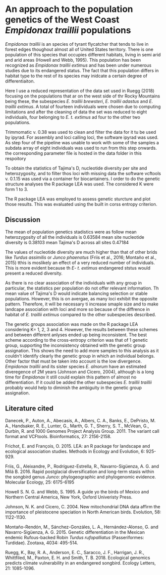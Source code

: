 # An approach to the population genetics of the West Coast *Empidonax traillii* populations

*Empidonax traillii* is an species of tyrant flycatcher that tends to live in forest edges thoughout almost all of United States territory. There is one population of this species that occupies different habitats, living in semi arid and arid areas (Howell and Webb, 1995). This population has been recognized as *Empidonax traillii extimus* and has been under numerous studies due to its endangered status. The fact that this population differs in habitat type to the rest of its species may inidcate a certain degree of differentiaiton.

Here I use a reduced representation of the data set used in Ruegg (2018) focusing on the populations that ar on the west side of thr Rocky Mountains being these, the subespecies *E. traillii brewsteri*, *E. traillii adastus* and *E. traillii extimus*. A total of fourteen individuals were chosen due to computing limitations and after the cleaning of data the set was reduced to eight individuals, four belonging to *E. t. extimus* ad four to the other two populations.

Trimmomatic v. 0.38 was used to clean and filter the data for it tu be used by ipyrad. For assembly and loci calling loci, the software ipyrad was used. As step four of the pipeline was unable to work with some of the samples a subdata array of eight individuals was used to run from this step onwards. the corresponding parameter file is hosted in the data folder in this respoitory

To obtain the statistics of Tajima's D, nucleotide diversity per site and heterozygosity, and to filter thos loci with missing data the software vcftools v. 0.1.15 was used via a container for biocantainers. I order to do the genetic structure analyses the R package LEA was used. The considered K were form 1 to 3. 

The R package LEA was employed to assess genetic sturcture and plot those results. This was evaluated using the built in corss entropy criterion. 

## Discussion
The mean of population genetics stadistics were as follow
mean heterozygosity of all the individuals is 0.63584
mean site nucleotide diversity is 0.38103
mean Tajima's D across all sites 0.47184

The values of nucleotide diversity are much higher than that of other brids like *Turdus assimilis* or *Junco phaenotus* (Friis et al., 2016; Montaño et al., 2015) tthis is moslikely an effect of a very reduced number of individuals. This is more evident because th *E- t. extimus* endangered ststus would present a reduced diversity. 

As there is no clear association of the individuals with any group in particular, the statistics per population do not offer relevant information. Th mean value of Tajima's D would indicate balancing selection or stable populations. However, this is on avergae, as many loci exhibit the opposite pattern. Therefore, it will be necessary ti increase smaple size and to make landcape association with loci and more so because of the diffrence in habitat of *E. traillii extimus* compared to the other subespecies described. 

The genetic groups association was made on the R package LEA considering K= 1, 2, 3 and 4. However, the results between these schemes and between different anlyses ended up being inconsistent. The best scheme according to the cross-entropy criterion was that of 1 genetic group, supporting the inconsistency obtained with the genetic group assignation. This shows the need to add more samples to this analysis as it couldn't identify clearly the genetic group in which an individual belongs. Other factor that must be taken into account is the low divergence. *Empidonax traillii* and its sister species *E. alnorum* have an estimated diveregence of 2M years (Johnson and Cicero, 2004), although is a long time for *Empidonax* it still could explain this pattern of almost no differentiation. If it could be added the other subespecies *E. traillii traillii* probably would help to diminish the ambiguity in the genetic group assignation.



## Literature cited

Danecek, P., Auton, A., Abecasis, A., Albers, C. A., Banks, E., DePristo, M. A., Handsaker, R. E., Lunter, G., Marth, G. T., Sherry, S. T., McVean, G., Durbin, R. and 1000 Genomes Project Analysis Group. 2011. The variant call format and VCFtools. Bioinformatics, 27: 2156-2158.

Frichot, E. and François, O. 2015. LEA: an R package for landscape and ecological association studies. Methods in Ecology and Evolution, 6: 925-929.

Friis, G., Aleixandre, P., Rodríguez-Estrella, R., Navarro-Sigüenza, A. G.  and Milá B. 2016. Rapid postglacial diversification and long-term stasis within the songbird genus *Junco*: phylogeographic and phylogenomic evidence. Molecular Ecology, 25: 6175-6195

Howell S. N. G. and Webb, S. 1995. A guide yo the birds of Mexico and Northern Central America, New York, Oxford Univeristy Press.

Johnson, N. K. and Cicero, C. 2004. New mitochondrial DNA data affirm the importance of pleistocene speciation in North American birds. Evolution, 58: 1122-1130.

Montaño-Rendón, M., Sánchez-Gonzáles, L. A., Hernández-Alonso, G. and Navarro-Sigüenza, A. G. 2015. Genetic differentiation in the Mexican endemic Rufous-backed Robin *Turdus rufopalliatus* (Passeriformes: Turdidae). Zootaxa, 4034: 495-514.

Ruegg, K., Bay, R. A., Anderson, E. C., Saracco, J. F., Harrigan, J. R., Whittfiled, M., Paxton, E. H. and Smith, T. B. 2018. Ecological genomics predicts climate vulnerability in an endangered songbird. Ecology Letters, 21: 1085-1096.
